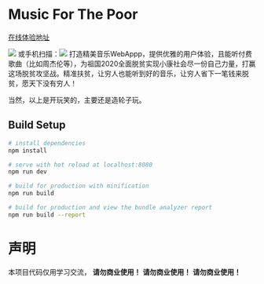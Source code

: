 # Music For The Poor

[在线体验地址](http://www.iamzfj.cn/music)

![](https://upload-images.jianshu.io/upload_images/2514755-634d509435a83626.gif?imageMogr2/auto-orient/strip)
或手机扫描：![](https://upload-images.jianshu.io/upload_images/2514755-5f0b14acc464cf70.png?imageMogr2/auto-orient/strip%7CimageView2/2/w/1240)
打造精美音乐WebAppp，提供优雅的用户体验，且能听付费歌曲（比如周杰伦等），为祖国2020全面脱贫实现小康社会尽一份自己力量，打赢这场脱贫攻坚战。精准扶贫，让穷人也能听到好的音乐，让穷人省下一笔钱来脱贫，愿天下没有穷人！

当然，以上是开玩笑的，主要还是造轮子玩。

## Build Setup

``` bash
# install dependencies
npm install

# serve with hot reload at localhost:8080
npm run dev

# build for production with minification
npm run build

# build for production and view the bundle analyzer report
npm run build --report
```

# 声明
本项目代码仅用学习交流， <b>请勿商业使用！</b> <b>请勿商业使用！</b> <b>请勿商业使用！</b>
